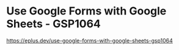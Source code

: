 # Use Google Forms with Google Sheets - GSP1064

https://eplus.dev/use-google-forms-with-google-sheets-gsp1064
